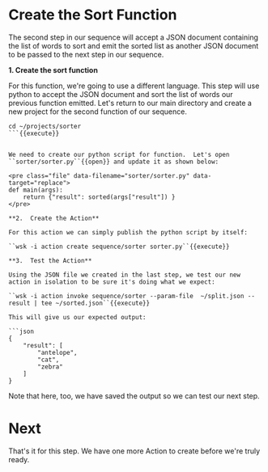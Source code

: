 # Create the Sort Function

The second step in our sequence will accept a JSON document containing the list of words to sort and emit the sorted list as another JSON document to be passed to the next step in our sequence.
 
 **1. Create the sort function**
 
For this function, we're going to use a different language.  This step will use python to accept the JSON document and sort the list of words our previous function emitted.  Let's return to our main directory and create a new project for the second function of our sequence.
 
```mkdir ~/projects/sorter
cd ~/projects/sorter
```{{execute}} 
 
 
We need to create our python script for function.  Let's open ``sorter/sorter.py``{{open}} and update it as shown below:
 
<pre class="file" data-filename="sorter/sorter.py" data-target="replace">
def main(args):
    return {"result": sorted(args["result"]) }
</pre>

**2.  Create the Action**

For this action we can simply publish the python script by itself:

``wsk -i action create sequence/sorter sorter.py``{{execute}}

**3.  Test the Action**

Using the JSON file we created in the last step, we test our new action in isolation to be sure it's doing what we expect:

``wsk -i action invoke sequence/sorter --param-file  ~/split.json --result | tee ~/sorted.json``{{execute}}

This will give us our expected output:

```json
{
    "result": [
        "antelope",
        "cat",
        "zebra"
    ]
}
```

Note that here, too, we have saved the output so we can test our next step.

# Next

That's it for this step.  We have one more Action to create before we're truly ready.
